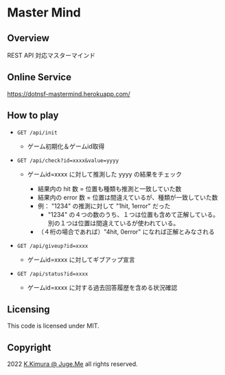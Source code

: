# Master Mind


## Overview

REST API 対応マスターマインド


## Online Service

https://dotnsf-mastermind.herokuapp.com/


## How to play

- `GET /api/init`

  - ゲーム初期化＆ゲームid取得

- `GET /api/check?id=xxxx&value=yyyy`

  - ゲームid=xxxx に対して推測した yyyy の結果をチェック

    - 結果内の hit 数 = 位置も種類も推測と一致していた数
    - 結果内の error 数 = 位置は間違えているが、種類が一致していた数
    - 例： "1234" の推測に対して "1hit, 1error" だった
      - "1234" の４つの数のうち、１つは位置も含めて正解している。別の１つは位置は間違えているが使われている。
    - （４桁の場合であれば）"4hit, 0error" になれば正解とみなされる

- `GET /api/giveup?id=xxxx`

  - ゲームid=xxxx に対してギブアップ宣言

- `GET /api/status?id=xxxx`

  - ゲームid=xxxx に対する過去回答履歴を含める状況確認


## Licensing

This code is licensed under MIT.


## Copyright

2022  [K.Kimura @ Juge.Me](https://github.com/dotnsf) all rights reserved.
